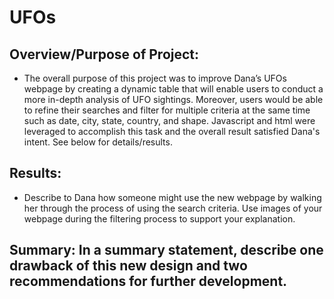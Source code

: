 # UFOs

## Overview/Purpose of Project: 
   * The overall purpose of this project was to improve Dana’s UFOs webpage by creating a dynamic table that will enable users to conduct a more in-depth analysis of UFO sightings. Moreover, users would be able to refine their searches and filter for multiple criteria at the same time such as date, city, state, country, and shape. Javascript and html were leveraged to accomplish this task and the overall result satisfied Dana's intent. See below for details/results. 

## Results: 
   * Describe to Dana how someone might use the new webpage by walking her through the process of using the search criteria. Use images of your webpage during the filtering process to support your explanation.

## Summary: In a summary statement, describe one drawback of this new design and two recommendations for further development.
